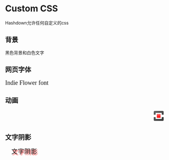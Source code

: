 # Custom CSS

Hashdown允许任何自定义的css

## 背景

黑色背景和白色文字

<style>
body{
 background:url("hashdown.png");
}
.markdown{
 background: -webkit-linear-gradient(-45deg,  #4c4c4c 0%,#666666 25%,#474747 39%,#111111 60%,#131313 100%);
 background: linear-gradient(135deg,  #4c4c4c 0%,#666666 25%,#474747 39%,#111111 60%,#131313 100%);
 color:white;
-webkit-border-radius: 20px 0;
border-radius: 20px 0;
}
.markdown h1,.markdown h2,.markdown h3 {
color:white;
}
</style>

## 网页字体

<link href='http://fonts.googleapis.com/css?family=Indie+Flower' rel='stylesheet' type='text/css'>

<span style="font-family:'Indie Flower',cursive;font-size:20px">Indie Flower font</span>

## 动画

<style>
#animated
{
position:relative;
background:#AAAAAA;
animation:animated_div 5s infinite;
-webkit-animation:animated_div 5s infinite;
border-radius:5px;
}

@keyframes animated_div
{
0%    {transform: rotate(0deg);left:0px;}
50%   {transform: rotate(0deg);left:500px;}
70%   {transform: rotate(0deg);left:500px;background:#ffffff;}
100%  {transform: rotate(-360deg);left:0px;}
}

@-webkit-keyframes animated_div
{
0%    {-webkit-transform: rotate(0deg);left:0px;}
50%   {-webkit-transform: rotate(0deg);left:500px;}
70%   {-webkit-transform: rotate(0deg);left:500px;background:#ffffff;}
100%  {-webkit-transform: rotate(-360deg);left:0px;}
}

</style>

<img src="hashdown.png" id="animated">

## 文字阴影

<style>
#texteffect { 
margin:20px;
font-size: 20px; 
letter-spacing: 1px;
text-shadow: 3px 3px 3px #F33; 
}
</style>

<span id="texteffect">文字阴影</span>



